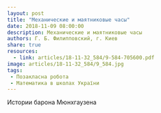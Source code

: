 ```yaml
---
layout: post
title: "Механические и маятниковые часы"
date: 2018-11-09 08:00:00
description: Механические и маятниковые часы
authors: Г. Б. Филипповский, г. Киев
share: true
resources:
  - link: articles/18-11-32_584/9-584-705600.pdf
image: articles/18-11-32_584/9_584.jpg
tags:
 - Позакласна робота
 - Математика в школах України
---
```


Истории барона Мюнхгаузена
